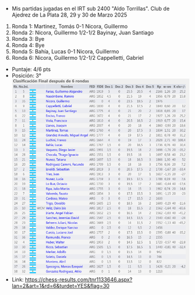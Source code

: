 - Mis partidas jugadas en el IRT sub 2400 "Aldo Torrillas". Club de Ajedrez de La Plata 28, 29 y 30 de Marzo 2025

1. Ronda 1: Martinez, Tomás 0-1 Nicora, Guillermo
2. Ronda 2: Nicora, Guillermo 1/2-1/2 Bayinay, Juan Santiago
3. Ronda 3: Bye
4. Ronda 4: Bye
5. Ronda 5: Bahía, Lucas 0-1 Nicora, Guillermo
6. Ronda 6: Nicora, Guillermo 1/2-1/2 Cappelletti, Gabriel

- Puntaje: 4/6 pts
- Posición: 3°
![Tabla Final del Torneo](image/tabla.png)
- Link: https://chess-results.com/tnr1133646.aspx?lan=2&art=1&rd=6&turdet=YES&flag=30
